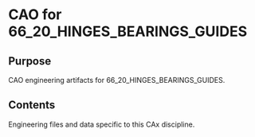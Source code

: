 # CAO for 66_20_HINGES_BEARINGS_GUIDES

## Purpose
CAO engineering artifacts for 66_20_HINGES_BEARINGS_GUIDES.

## Contents
Engineering files and data specific to this CAx discipline.
